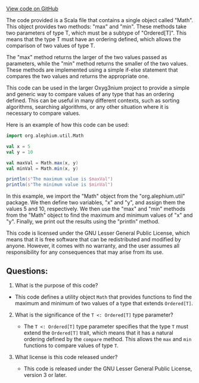 [View code on GitHub](https://github.com/alephium/alephium/util/src/main/scala/org/alephium/util/Math.scala)

The code provided is a Scala file that contains a single object called "Math". This object provides two methods: "max" and "min". These methods take two parameters of type T, which must be a subtype of "Ordered[T]". This means that the type T must have an ordering defined, which allows the comparison of two values of type T.

The "max" method returns the larger of the two values passed as parameters, while the "min" method returns the smaller of the two values. These methods are implemented using a simple if-else statement that compares the two values and returns the appropriate one.

This code can be used in the larger Oxyg3nium project to provide a simple and generic way to compare values of any type that has an ordering defined. This can be useful in many different contexts, such as sorting algorithms, searching algorithms, or any other situation where it is necessary to compare values.

Here is an example of how this code can be used:

```scala
import org.alephium.util.Math

val x = 5
val y = 10

val maxVal = Math.max(x, y)
val minVal = Math.min(x, y)

println(s"The maximum value is $maxVal")
println(s"The minimum value is $minVal")
```

In this example, we import the "Math" object from the "org.alephium.util" package. We then define two variables, "x" and "y", and assign them the values 5 and 10, respectively. We then use the "max" and "min" methods from the "Math" object to find the maximum and minimum values of "x" and "y". Finally, we print out the results using the "println" method.

This code is licensed under the GNU Lesser General Public License, which means that it is free software that can be redistributed and modified by anyone. However, it comes with no warranty, and the user assumes all responsibility for any consequences that may arise from its use.
## Questions: 
 1. What is the purpose of this code?
   - This code defines a utility object `Math` that provides functions to find the maximum and minimum of two values of a type that extends `Ordered[T]`.
   
2. What is the significance of the `T <: Ordered[T]` type parameter?
   - The `T <: Ordered[T]` type parameter specifies that the type `T` must extend the `Ordered[T]` trait, which means that it has a natural ordering defined by the `compare` method. This allows the `max` and `min` functions to compare values of type `T`.

3. What license is this code released under?
   - This code is released under the GNU Lesser General Public License, version 3 or later.